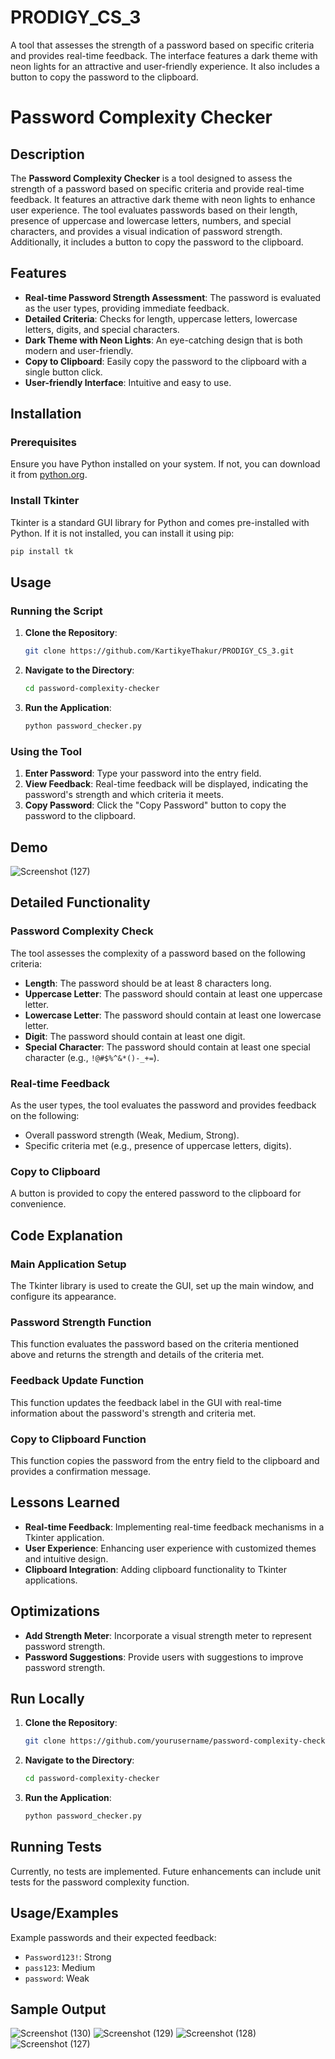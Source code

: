 # PRODIGY_CS_3
A tool that assesses the strength of a password based on specific criteria and provides real-time feedback. The interface features a dark theme with neon lights for an attractive and user-friendly experience. It also includes a button to copy the password to the clipboard.

# Password Complexity Checker 

## Description
The **Password Complexity Checker** is a tool designed to assess the strength of a password based on specific criteria and provide real-time feedback. It features an attractive dark theme with neon lights to enhance user experience. The tool evaluates passwords based on their length, presence of uppercase and lowercase letters, numbers, and special characters, and provides a visual indication of password strength. Additionally, it includes a button to copy the password to the clipboard.

## Features
- **Real-time Password Strength Assessment**: The password is evaluated as the user types, providing immediate feedback.
- **Detailed Criteria**: Checks for length, uppercase letters, lowercase letters, digits, and special characters.
- **Dark Theme with Neon Lights**: An eye-catching design that is both modern and user-friendly.
- **Copy to Clipboard**: Easily copy the password to the clipboard with a single button click.
- **User-friendly Interface**: Intuitive and easy to use.

## Installation

### Prerequisites
Ensure you have Python installed on your system. If not, you can download it from [python.org](https://www.python.org/).

### Install Tkinter
Tkinter is a standard GUI library for Python and comes pre-installed with Python. If it is not installed, you can install it using pip:
```bash
pip install tk
```

## Usage

### Running the Script
1. **Clone the Repository**:
   ```bash
   git clone https://github.com/KartikyeThakur/PRODIGY_CS_3.git
   ```
2. **Navigate to the Directory**:
   ```bash
   cd password-complexity-checker
   ```
3. **Run the Application**:
   ```bash
   python password_checker.py
   ```

### Using the Tool
1. **Enter Password**: Type your password into the entry field.
2. **View Feedback**: Real-time feedback will be displayed, indicating the password's strength and which criteria it meets.
3. **Copy Password**: Click the "Copy Password" button to copy the password to the clipboard.

## Demo
![Screenshot (127)](https://github.com/user-attachments/assets/129aa4a0-d1cd-4c36-86db-64d83dfde381)

## Detailed Functionality

### Password Complexity Check
The tool assesses the complexity of a password based on the following criteria:
- **Length**: The password should be at least 8 characters long.
- **Uppercase Letter**: The password should contain at least one uppercase letter.
- **Lowercase Letter**: The password should contain at least one lowercase letter.
- **Digit**: The password should contain at least one digit.
- **Special Character**: The password should contain at least one special character (e.g., `!@#$%^&*()-_+=`).

### Real-time Feedback
As the user types, the tool evaluates the password and provides feedback on the following:
- Overall password strength (Weak, Medium, Strong).
- Specific criteria met (e.g., presence of uppercase letters, digits).

### Copy to Clipboard
A button is provided to copy the entered password to the clipboard for convenience.

## Code Explanation

### Main Application Setup
The Tkinter library is used to create the GUI, set up the main window, and configure its appearance.

### Password Strength Function
This function evaluates the password based on the criteria mentioned above and returns the strength and details of the criteria met.

### Feedback Update Function
This function updates the feedback label in the GUI with real-time information about the password's strength and criteria met.

### Copy to Clipboard Function
This function copies the password from the entry field to the clipboard and provides a confirmation message.

## Lessons Learned
- **Real-time Feedback**: Implementing real-time feedback mechanisms in a Tkinter application.
- **User Experience**: Enhancing user experience with customized themes and intuitive design.
- **Clipboard Integration**: Adding clipboard functionality to Tkinter applications.

## Optimizations
- **Add Strength Meter**: Incorporate a visual strength meter to represent password strength.
- **Password Suggestions**: Provide users with suggestions to improve password strength.

## Run Locally

1. **Clone the Repository**:
   ```bash
   git clone https://github.com/yourusername/password-complexity-checker.git
   ```
2. **Navigate to the Directory**:
   ```bash
   cd password-complexity-checker
   ```
3. **Run the Application**:
   ```bash
   python password_checker.py
   ```

## Running Tests
Currently, no tests are implemented. Future enhancements can include unit tests for the password complexity function.

## Usage/Examples
Example passwords and their expected feedback:
- `Password123!`: Strong
- `pass123`: Medium
- `password`: Weak
## Sample Output
![Screenshot (130)](https://github.com/user-attachments/assets/36cad774-929b-43f5-9961-0d4e16b7ab06)
![Screenshot (129)](https://github.com/user-attachments/assets/65e9fe60-b244-4d86-81d6-87a985666b5a)
![Screenshot (128)](https://github.com/user-attachments/assets/e81039db-bf4e-4c57-af47-1c86aa1ae027)
![Screenshot (127)](https://github.com/user-attachments/assets/d9c0b733-be68-439a-8f85-e919513f9d65)


